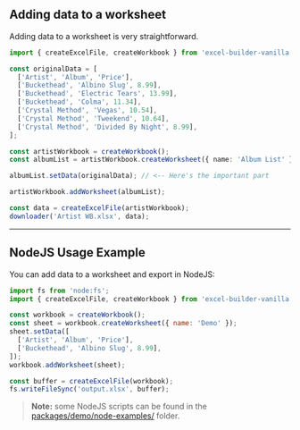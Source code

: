 ## Adding data to a worksheet

Adding data to a worksheet is very straightforward.

```ts
import { createExcelFile, createWorkbook } from 'excel-builder-vanilla';

const originalData = [
  ['Artist', 'Album', 'Price'],
  ['Buckethead', 'Albino Slug', 8.99],
  ['Buckethead', 'Electric Tears', 13.99],
  ['Buckethead', 'Colma', 11.34],
  ['Crystal Method', 'Vegas', 10.54],
  ['Crystal Method', 'Tweekend', 10.64],
  ['Crystal Method', 'Divided By Night', 8.99],
];

const artistWorkbook = createWorkbook();
const albumList = artistWorkbook.createWorksheet({ name: 'Album List' });

albumList.setData(originalData); // <-- Here's the important part

artistWorkbook.addWorksheet(albumList);

const data = createExcelFile(artistWorkbook);
downloader('Artist WB.xlsx', data);
```

---

## NodeJS Usage Example

You can add data to a worksheet and export in NodeJS:

```js
import fs from 'node:fs';
import { createExcelFile, createWorkbook } from 'excel-builder-vanilla';

const workbook = createWorkbook();
const sheet = workbook.createWorksheet({ name: 'Demo' });
sheet.setData([
  ['Artist', 'Album', 'Price'],
  ['Buckethead', 'Albino Slug', 8.99],
]);
workbook.addWorksheet(sheet);

const buffer = createExcelFile(workbook);
fs.writeFileSync('output.xlsx', buffer);
```

> **Note:** some NodeJS scripts can be found in the [packages/demo/node-examples/](https://github.com/ghiscoding/excel-builder-vanilla/tree/main/packages/demo/node-examples/) folder.
